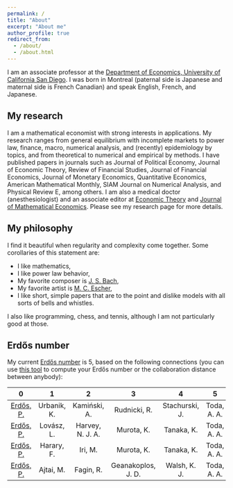 ```yaml
---
permalink: /
title: "About"
excerpt: "About me"
author_profile: true
redirect_from: 
  - /about/
  - /about.html
---
```


I am an associate professor at the [Department of Economics, University of California San Diego](http://economics.ucsd.edu/). I was born in Montreal (paternal side is Japanese and maternal side is French Canadian) and speak English, French, and Japanese.

My research
-----
I am a mathematical economist with strong interests in applications. My research ranges from general equilibrium with incomplete markets to power law, finance, macro, numerical analysis, and (recently) epidemiology by topics, and from theoretical to numerical and empirical by methods. I have published papers in journals such as Journal of Political Economy, Journal of Economic Theory, Review of Financial Studies, Journal of Financial Economics, Journal of Monetary Economics, Quantitative Economics, American Mathematical Monthly, SIAM Journal on Numerical Analysis, and Physical Review E, among others. I am also a medical doctor (anesthesiologist) and an associate editor at [Economic Theory](https://www.springer.com/journal/199) and [Journal of Mathematical Economics](https://www.journals.elsevier.com/journal-of-mathematical-economics). Please see my research page for more details.

My philosophy
-----
I find it beautiful when regularity and complexity come together. Some corollaries of this statement are:

- I like mathematics,
- I like power law behavior,
- My favorite composer is [J. S. Bach](https://en.wikipedia.org/wiki/Johann_Sebastian_Bach),
- My favorite artist is [M. C. Escher](https://mcescher.com/),
- I like short, simple papers that are to the point and dislike models with all sorts of bells and whistles.

I also like programming, chess, and tennis, although I am not particularly good at those.

Erdős number
-----
My current [Erdős number](http://en.wikipedia.org/wiki/Erd%C5%91s_number) is 5, based on the following connections (you can use [this tool](https://mathscinet.ams.org/mathscinet/freeTools.html) to compute your Erdős number or the collaboration distance between anybody):

| 0 | 1 |	2 | 3 |	4 |	5 |
| :---: | :---: | :---: | :---: | :---: | :---: |
| [Erdős, P.](http://en.wikipedia.org/wiki/Paul_Erd%C5%91s) |	Urbanik, K. |	Kamiński, A. |	Rudnicki, R. |	Stachurski, J. |	Toda, A. A. |
| [Erdős, P.](http://en.wikipedia.org/wiki/Paul_Erd%C5%91s) |	Lovász, L. |	Harvey, N. J. A. |	Murota, K. |	Tanaka, K. |	Toda, A. A. |
| [Erdős, P.](http://en.wikipedia.org/wiki/Paul_Erd%C5%91s) |	Harary, F. |	Iri, M. |	Murota, K. |	Tanaka, K. |	Toda, A. A. |
| [Erdős, P.](http://en.wikipedia.org/wiki/Paul_Erd%C5%91s) |	Ajtai, M. |	Fagin, R. |	Geanakoplos, J. D. |	Walsh, K. J. |	Toda, A. A. |
